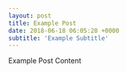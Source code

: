 ```yaml
---
layout: post
title: Example Post
date: 2018-06-18 06:05:28 +0000
subtitle: 'Example Subtitle'
---
```

Example Post Content
